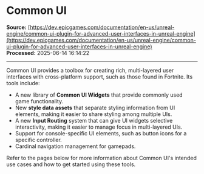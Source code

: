 # Common UI

**Source:** [https://dev.epicgames.com/documentation/en-us/unreal-engine/common-ui-plugin-for-advanced-user-interfaces-in-unreal-engine](https://dev.epicgames.com/documentation/en-us/unreal-engine/common-ui-plugin-for-advanced-user-interfaces-in-unreal-engine)  
**Processed:** 2025-06-14 16:14:22

---

Common UI provides a toolbox for creating rich, multi-layered user interfaces with cross-platform support, such as those found in Fortnite. Its tools include:

-   A new library of **Common UI Widgets** that provide commonly used game functionality.
-   New **style data assets** that separate styling information from UI elements, making it easier to share styling among multiple UIs.
-   A new **Input Routing** system that can give UI widgets selective interactivity, making it easier to manage focus in multi-layered UIs.
-   Support for console-specific UI elements, such as button icons for a specific controller.
-   Cardinal navigation management for gamepads.

Refer to the pages below for more information about Common UI's intended use cases and how to get started using these tools.